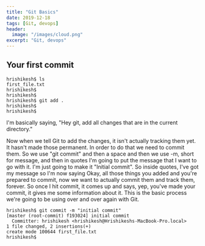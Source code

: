 ```yaml
---
title: "Git Basics"
date: 2019-12-18
tags: [Git, devops]
header:
  image: "/images/cloud.png"
excerpt: "Git, devops"
---
```


## Your first commit





	hrishikesh$ ls
	first_file.txt
	hrishikesh$ 
	hrishikesh$ 
	hrishikesh$ git add .
	hrishikesh$ 
	hrishikesh$ 

 I'm basically saying, "Hey git, add all changes that are in the current directory."



Now when we tell Git to add the changes, it isn't actually tracking them yet. It hasn't made those permanent. In order to do that we need to commit them. So we use "git commit" and then a space and then we use -m, short for message, and then in quotes I'm going to put the message that I want to go with it. I'm just going to make it "Initial commit". So inside quotes, I've got my message so I'm now saying Okay, all those things you added and you're prepared to commit, now we want to actually commit them and track them, forever. So once I hit commit, it comes up and says, yep, you've made your commit, it gives me some information about it. This is the basic process we're going to be using over and over again with Git. 

 	hrishikesh$ git commit -m "initial commit"
	[master (root-commit) f193024] initial commit
 	  Committer: hrishikesh <hrishikesh@Hrishikeshs-MacBook-Pro.local>
	1 file changed, 2 insertions(+)
 	create mode 100644 first_file.txt
	hrishikesh$  